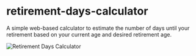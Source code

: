 # retirement-days-calculator
A simple web-based calculator to estimate the number of days until your retirement based on your current age and desired retirement age.


![Retirement Days Calculator](https://jackyleedesign.github.io/retirement-days-calculator/)

